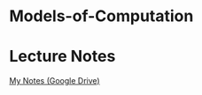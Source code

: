 # Models-of-Computation
<h1> Lecture Notes </h1>
<a target="_blank" rel="noopener noreferrer" href = "https://drive.google.com/drive/folders/1rKwrJY1eYw9f7RGMJC0IqIuGkfogAwr5?usp=sharing"> My Notes (Google Drive) </a>
